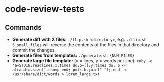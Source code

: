 # code-review-tests

## Commands
- **Generate diff with X files:** `./flip.sh <directory>`, e.g. `./flip.sh 5_small_files` will reverse the contents of the files in that directory and commit the changes.
- **Generate files from templates:** `./generate.sh {NUM_FILES}`
- **Generate large file template:** (x = lines, y = words per line): `ruby -e 'a=STDIN.readlines;x.times do;b=[];y.times do; b << a[rand(a.size)].chomp end; puts b.join(" "); end' < /usr/share/dict/words > lorem_large.txt`
